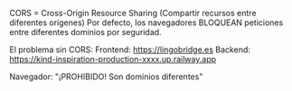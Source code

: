 CORS = Cross-Origin Resource Sharing (Compartir recursos entre diferentes orígenes)
Por defecto, los navegadores BLOQUEAN peticiones entre diferentes dominios por seguridad.

El problema sin CORS:
Frontend: https://lingobridge.es
Backend:  https://kind-inspiration-production-xxxx.up.railway.app

Navegador: "¡PROHIBIDO! Son dominios diferentes"